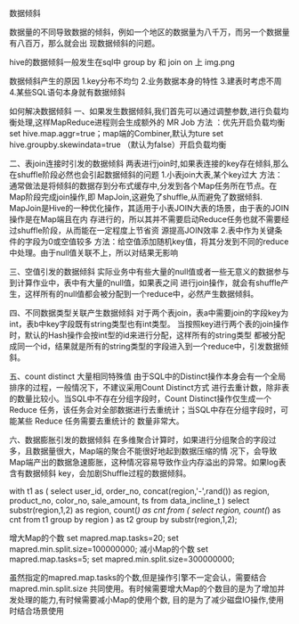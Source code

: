 数据倾斜

数据量的不同导致数据的倾斜，例如一个地区的数据量为八千万，而另一个数据量有八百万，那么就会出
现数据倾斜的问题。

hive的数据倾斜一般发生在sql中 group by 和 join on 上  img.png

数据倾斜产生的原因
1.key分布不均匀
2.业务数据本身的特性
3.建表时考虑不周
4.某些SQL语句本身就有数据倾斜

如何解决数据倾斜
一、如果发生数据倾斜,我们首先可以通过调整参数,进行负载均衡处理,这样MapReduce进程则会生成额外的
MR Job
方法 ：优先开启负载均衡
set hive.map.aggr=true；map端的Combiner,默认为ture
set hive.groupby.skewindata=true （默认为false）开启负载均衡

二、表join连接时引发的数据倾斜
两表进行join时,如果表连接的key存在倾斜,那么在shuffle阶段必然也会引起数据倾斜的问题
1.小表join大表,某个key过大
方法：通常做法是将倾斜的数据存到分布式缓存中,分发到各个Map任务所在节点。在Map阶段完成join操作,即
MapJoin,这避免了shuffle,从而避免了数据倾斜.
MapJoin是Hive的一种优化操作，其适用于小表JOIN大表的场景，由于表的JOIN操作是在Map端且在内
存进行的，所以其并不需要启动Reduce任务也就不需要经过shuffle阶段，从而能在一定程度上节省资
源提高JOIN效率
2.表中作为关键条件的字段为0或空值较多
方法：给空值添加随机key值，将其分发到不同的reduce中处理。由于null值关联不上，所以对结果无影响

三、空值引发的数据倾斜
实际业务中有些大量的null值或者一些无意义的数据参与到计算作业中，表中有大量的null值，如果表之间
进行join操作，就会有shuffle产生，这样所有的null值都会被分配到一个reduce中，必然产生数据倾斜。

四、不同数据类型关联产生数据倾斜
对于两个表join，表a中需要join的字段key为int，表b中key字段既有string类型也有int类型。
当按照key进行两个表的join操作时，默认的Hash操作会按int型的id来进行分配，这样所有的string类型
都被分配成同一个id，结果就是所有的string类型的字段进入到一个reduce中，引发数据倾斜。

五、count distinct 大量相同特殊值
由于SQL中的Distinct操作本身会有一个全局排序的过程，一般情况下，不建议采用Count Distinct方式
进行去重计数，除非表的数量比较小。当SQL中不存在分组字段时，Count Distinct操作仅生成一个Reduce
任务，该任务会对全部数据进行去重统计；当SQL中存在分组字段时，可能某些 Reduce 任务需要去重统计的
数量非常大。

六、数据膨胀引发的数据倾斜
在多维聚合计算时，如果进行分组聚合的字段过多，且数据量很大，Map端的聚合不能很好地起到数据压缩的情
况下，会导致Map端产出的数据急速膨胀，这种情况容易导致作业内存溢出的异常。如果log表含有数据倾斜
key，会加剧Shuffle过程的数据倾斜。



with t1 as (
select user_id,
order_no,
concat(region,'-',rand()) as  region,
product_no,
color_no,
sale_amount,
ts
from data_incline_t
)
select substr(region,1,2) as region,
count(*) as cnt
from (
select region,
count(*) as cnt
from t1
group by region
) as t2
group by substr(region,1,2);

增大Map的个数
set mapred.map.tasks=20;
set mapred.min.split.size=100000000;
减小Map的个数
set mapred.map.tasks=5;
set mapred.min.split.size=300000000;

虽然指定的mapred.map.tasks的个数,但是操作引擎不一定会认，需要结合mapred.min.split.size
共同使用。有时候需要增大Map的个数目的是为了增加并发处理的能力,有时候需要减小Map的使用个数,
目的是为了减少磁盘IO操作,使用时结合场景使用





